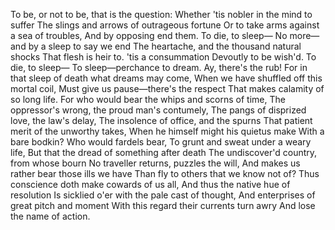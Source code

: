 <!-- title: Hamlet-Act III, Scene I  -->

To be, or not to be, that is the question:
Whether 'tis nobler in the mind to suffer
The slings and arrows of outrageous fortune
Or to take arms against a sea of troubles,
And by opposing end them. To die, to sleep—
No more—and by a sleep to say we end
The heartache, and the thousand natural shocks
That flesh is heir to. 'tis a consummation
Devoutly to be wish'd. To die, to sleep—
To sleep—perchance to dream. Ay, there's the rub!
For in that sleep of death what dreams may come,
When we have shuffled off this mortal coil,
Must give us pause—there's the respect
That makes calamity of so long life.
For who would bear the whips and scorns of time,
The oppressor's wrong, the proud man's contumely,
The pangs of disprized love, the law's delay,
The insolence of office, and the spurns
That patient merit of the unworthy takes,
When he himself might his quietus make
With a bare bodkin? Who would fardels bear,
To grunt and sweat under a weary life,
But that the dread of something after death
The undiscover'd country, from whose bourn
No traveller returns, puzzles the will,
And makes us rather bear those ills we have
Than fly to others that we know not of?
Thus conscience doth make cowards of us all,
And thus the native hue of resolution
Is sicklied o'er with the pale cast of thought,
And enterprises of great pitch and moment
With this regard their currents turn awry
And lose the name of action.
